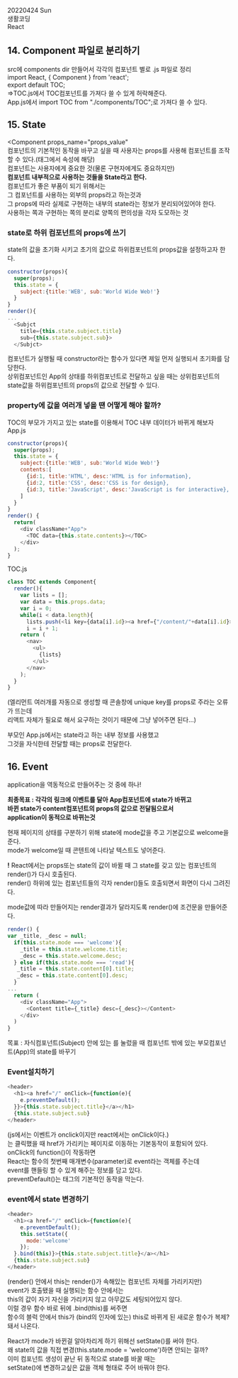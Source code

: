 20220424 Sun  
생활코딩  
React  
## 14. Component 파일로 분리하기  
src에 components dir 만들어서 각각의 컴포넌트 별로 .js 파일로 정리  
import React, { Component } from 'react';  
export default TOC;  
=>TOC.js에서 TOC컴포넌트를 가져다 쓸 수 있게 허락해준다.  
App.js에서 import TOC from "./components/TOC";로 가져다 쓸 수 있다.  

## 15. State  
<Component props_name="props_value"  
컴포넌트의 기본적인 동작을 바꾸고 싶을 때 사용자는 props를 사용해 컴포넌트를 조작할 수 있다.(태그에서 속성에 해당)  
컴포넌트는 사용자에게 중요한 것(물론 구현자에게도 중요하지만)  
**컴포넌트 내부적으로 사용하는 것들을 State라고 한다.**  
컴포넌트가 좋은 부품이 되기 위해서는  
그 컴포넌트를 사용하는 외부의 props라고 하는것과  
그 props에 따라 실제로 구현하는 내부의 state라는 정보가 분리되어있어야 한다.  
사용하는 쪽과 구현하는 쪽의 분리로 양쪽의 편의성을 각자 도모하는 것  

### state로 하위 컴포넌트의 props에 쓰기  
state의 값을 초기화 시키고 초기의 값으로 하위컴포넌트의 props값을 설정하고자 한다.  
```js
constructor(props){
  super(props);
  this.state = {
    subject:{title:'WEB', sub:'World Wide Web!'}
  }
}
render(){
...
  <Subjct
    title={this.state.subject.title}
    sub={this.state.subject.sub}>
  </Subjct>
``` 
컴포넌트가 실행될 때 constructor라는 함수가 있다면 제일 먼저 실행되서 초기화를 담당한다.  
상위컴포넌트인 App의 상태를 하위컴포넌트로 전달하고 싶을 때는 상위컴포넌트의 state값을 하위컴포넌트의 props의 값으로 전달할 수 있다.  

### property에 값을 여러개 넣을 땐 어떻게 해야 할까?  
TOC의 부모가 가지고 있는 state를 이용해서 TOC 내부 데이터가 바뀌게 해보자  
App.js
```js
constructor(props){
  super(props);
  this.state = {
    subject:{title:'WEB', sub:'World Wide Web!'}
    contents:[
      {id:1, title:'HTML', desc:'HTML is for information},
      {id:2, title:'CSS', desc:'CSS is for design},
      {id:3, title:'JavaScript', desc:'JavaScript is for interactive},
    ]
  }
}
render() {
  return(
    <div className+"App">
      <TOC data={this.state.contents}></TOC>
    </div>
  );
}
```
TOC.js
```js
class TOC extends Component{
  render(){
    var lists = [];
    var data = this.props.data;
    var i = 0;
    while(i < data.length){
      lists.push(<li key={data[i].id}><a href={"/content/"+data[i].id}>{data[i].title}</a></li>;
      i = i + 1;
    return (
      <nav>
        <ul>
          {lists}
        </ul>
      </nav>
    );
  }
}
```
(엘리먼트 여러개를 자동으로 생성할 때 콘솔창에 unique key를 props로 주라는 오류가 뜨는데  
리액트 자체가 필요로 해서 요구하는 것이기 때문에 그냥 넣어주면 된다...)  

부모인 App.js에서는 state라고 하는 내부 정보를 사용했고  
그것을 자식한테 전달할 때는 props로 전달한다.  

## 16. Event
application을 역동적으로 만들어주는 것 중에 하나!  

**최종목표 : 각각의 링크에 이벤트를 달아 App컴포넌트에 state가 바뀌고**  
**바뀐 state가 content컴포넌트의 props의 값으로 전달됨으로서**  
**application이 동적으로 바뀌는것**  

현재 페이지의 상태를 구분하기 위해 state에 mode값을 주고 기본값으로 welcome을 준다.  
mode가 welcome일 때 콘텐트에 나타날 텍스트도 넣어준다.  

**!** React에서는 props또는 state의 값이 바뀔 때 그 state를 갖고 있는 컴포넌트의 render()가 다시 호출된다.  
render() 하위에 있는 컴포넌트들의 각자 render()들도 호출되면서 화면이 다시 그려진다.  

mode값에 따라 만들어지는 render결과가 달라지도록 render()에 조건문을 만들어준다.  
```js
render() {
var _title, _desc = null;
  if(this.state.mode === 'welcome'){
    _title = this.state.welcome.title;
    _desc = this.state.welcome.desc;
  } else if(this.state.mode === 'read'){
   _title = this.state.content[0].title;
   _desc = this.state.content[0].desc;
  }
...
  return (
    <div className="App">
      <Content title={_title} desc={_desc}></Content>
    </div>
  )
}
```
   
목표 : 자식컴포넌트(Subject) 안에 있는 <a>를 눌렀을 때 컴포넌트 밖에 있는 부모컴포넌트(App)의 state를 바꾸기  

### Event설치하기  
```js
<header>
  <h1><a href="/" onClick={function(e){
    e.preventDefault();
  }}>{this.state.subject.title}</a></h1>
  {this.state.subject.sub}
</header>
```
(js에서는 이벤트가 onclick이지만 react에서는 onClick이다.)  
<a>는 클릭했을 때 href가 가리키는 페이지로 이동하는 기본동작이 포함되어 있다.  
onClick의 function()이 작동하면  
React는 함수의 첫번째 매개변수(parameter)로 event라는 객체를 주는데  
event를 핸들링 할 수 있게 해주는 정보를 담고 있다.  
preventDefault()는 태그의 기본적인 동작을 막는다.  

### event에서 state 변경하기  
```js
<header>
  <h1><a href="/" onClick={function(e){
    e.preventDefault();
    this.setState({
      mode:'welcome'
    });
  }.bind(this)}>{this.state.subject.title}</a></h1>
  {this.state.subject.sub}
</header>
```
(render() 안에서 this는 render()가 속해있는 컴포넌트 자체를 가리키지만)  
event가 호출됐을 때 실행되는 함수 안에서는  
this의 값이 자기 자신을 가리키지 않고 아무값도 세팅되어있지 않다.  
이럴 경우 함수 바로 뒤에 .bind(this)를 써주면  
함수의 블럭 안에서 this가 (bind의 인자에 있는) this로 바뀌게 된 새로운 함수가 복제?돼서 나온다.  

React가 mode가 바뀐걸 알아차리게 하기 위해선 setState()를 써야 한다.  
왜 state의 값을 직접 변경(this.state.mode = 'welcome')하면 안되는 걸까?  
이미 컴포넌트 생성이 끝난 뒤 동적으로 state를 바꿀 때는  
setState()에 변경하고싶은 값을 객체 형태로 주어 바꿔야 한다.  
